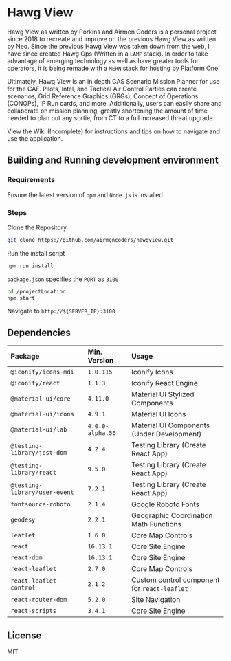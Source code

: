 # Hawg View
Hawg View as written by Porkins and Airmen Coders is a personal project since 2018 to recreate and improve on the previous Hawg View as written by Neo.
Since the previous Hawg View was taken down from the web, I have since created Hawg Ops (Written in a `LAMP` stack).
In order to take advantage of emerging technology as well as have greater tools for operators, it is being remade with a `MERN` stack for hosting by Platform One.

Ultimately, Hawg View is an in depth CAS Scenario Mission Planner for use for the CAF. Pilots, Intel, and Tactical Air Control Parties can create scenarios, Grid Reference Graphics (GRGs), Concept of Operations (CONOPs), IP Run cards, and more. Additionally, users can easily share and collaborate on mission planning, greatly shortening the amount of time needed to plan out any sortie, from CT to a full increased threat upgrade.

View the Wiki (Incomplete) for instructions and tips on how to navigate and use the application.

## Building and Running development environment
### Requirements
Ensure the latest version of `npm` and `Node.js` is installed

### Steps
Clone the Repository
```bash
git clone https://github.com/airmencoders/hawgview.git
```

Run the install script
```bash
npm run install
```

`package.json` specifies the `PORT` as `3100`
```bash
cd /projectLocation
npm start
```

Navigate to `http://${SERVER_IP}:3100`

## Dependencies
|Package|Min. Version|Usage|
|:--|:--|:--|
|`@iconify/icons-mdi`|`1.0.115`|Iconify Icons|
|`@iconify/react`|`1.1.3`|Iconify React Engine|
|`@material-ui/core`|`4.11.0`|Material UI Stylized Components|
|`@material-ui/icons`|`4.9.1`|Material UI Icons|
|`@material-ui/lab`|`4.0.0-alpha.56`|Material UI Components (Under Development)|
|`@testing-library/jest-dom`|`4.2.4`|Testing Library (Create React App)|
|`@testing-library/react`|`9.5.0`|Testing Library (Create React App)|
|`@testing-library/user-event`|`7.2.1`|Testing Library (Create React App)|
|`fontsource-roboto`|`2.1.4`|Google Roboto Fonts|
|`geodesy`|`2.2.1`|Geographic Coordination Math Functions|
|`leaflet`|`1.6.0`|Core Map Controls|
|`react`|`16.13.1`|Core Site Engine|
|`react-dom`|`16.13.1`|Core Site Engine|
|`react-leaflet`|`2.7.0`|Core Map Controls|
|`react-leaflet-control`|`2.1.2`|Custom control component for `react-leaflet`|
|`react-router-dom`|`5.2.0`|Site Navigation|
|`react-scripts`|`3.4.1`|Core Site Engine|

## License
MIT